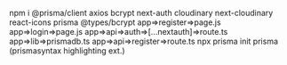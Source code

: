 npm i @prisma/client axios bcrypt next-auth cloudinary next-cloudinary react-icons prisma @types/bcrypt
app=>register=>page.js
app=>login=>page.js
app=>api=>auth=>[...nextauth]=>route.ts
app=>lib=>prismadb.ts
app=>api=>register=>route.ts
npx prisma init
prisma (prismasyntax highlighting ext.)